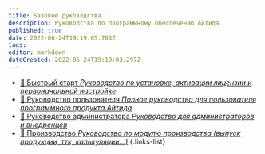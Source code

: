 ```yaml
---
title: Базовые руководства
description: Руководства по программному обеспечению Айтида
published: true
date: 2022-06-24T19:19:05.763Z
tags: 
editor: markdown
dateCreated: 2022-06-24T19:19:03.297Z
---
```



-	[:rocket: Быстрый старт *Руководство по установке, активации лицензии и первоначальной настройке*](/docs/quick-start)
- [:busts_in_silhouette: Руководство пользователя *Полное руководство для пользователя программного продукта Айтида*](/docs/user-guide)
- [:wrench: Руководство администратора *Руководство для администраторов и внедренцев*](/docs/admin-guide)
- [:hamburger: Производство *Руководство по модулю производства (выпуск продукции, ттк, калькуляции...)*](/docs/prz)
{.links-list}

